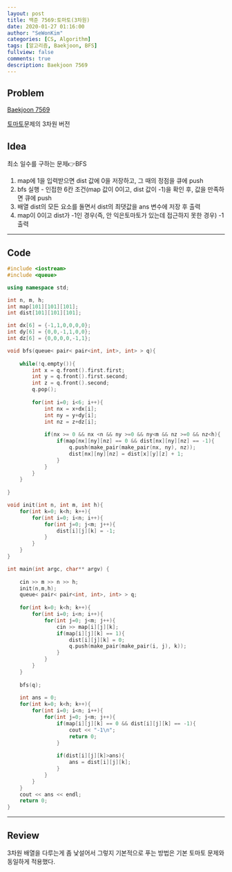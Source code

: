 ```yaml
---
layout: post
title: 백준 7569:토마토(3차원)
date: 2020-01-27 01:16:00
author: "SeWonKim"
categories: [CS, Algorithm]
tags: [알고리즘, Baekjoon, BFS]
fullview: false
comments: true
description: Baekjoon 7569
---
```


## Problem

[Baekjoon 7569](https://www.acmicpc.net/problem/7569)      

[토마토](https://sewonkimm.github.io/algorithm/2019/07/18/Q7576.html)문제의 3차원 버전


## Idea

최소 일수를 구하는 문제👉BFS

1. map에 1을 입력받으면 dist 값에 0을 저장하고, 그 때의 정점을 큐에 push
2. bfs 실행 - 인접한 6칸 조건(map 값이 0이고, dist 값이 -1)을 확인 후, 값을 만족하면 큐에 push
3. 배열 dist의 모든 요소를 돌면서 dist의 최댓값을 ans 변수에 저장 후 출력
4. map이 0이고 dist가 -1인 경우(즉, 안 익은토마토가 있는데 접근하지 못한 경우) -1 출력

---

## Code
```cpp
#include <iostream>
#include <queue>

using namespace std;

int n, m, h;
int map[101][101][101];
int dist[101][101][101];

int dx[6] = {-1,1,0,0,0,0};
int dy[6] = {0,0,-1,1,0,0};
int dz[6] = {0,0,0,0,-1,1};

void bfs(queue< pair< pair<int, int>, int> > q){
		
	while(!q.empty()){
		int x = q.front().first.first;
		int y = q.front().first.second;
		int z = q.front().second;
		q.pop();
		
		for(int i=0; i<6; i++){
			int nx = x+dx[i];
			int ny = y+dy[i];
			int nz = z+dz[i];
			
			if(nx >= 0 && nx <n && ny >=0 && ny<m && nz >=0 && nz<h){
				if(map[nx][ny][nz] == 0 && dist[nx][ny][nz] == -1){
					q.push(make_pair(make_pair(nx, ny), nz));
					dist[nx][ny][nz] = dist[x][y][z] + 1;
				}
			}
		}
	}
	
}

void init(int n, int m, int h){
	for(int k=0; k<h; k++){
		for(int i=0; i<n; i++){
			for(int j=0; j<m; j++){
				dist[i][j][k] = -1;
			}
		}
	}
}

int main(int argc, char** argv) {
	
	cin >> m >> n >> h;
	init(n,m,h);
	queue< pair< pair<int, int>, int> > q;
	
	for(int k=0; k<h; k++){
		for(int i=0; i<n; i++){
			for(int j=0; j<m; j++){
				cin >> map[i][j][k];
				if(map[i][j][k] == 1){
					dist[i][j][k] = 0;
					q.push(make_pair(make_pair(i, j), k));
				}
			}
		}
	}
	
	bfs(q);
	
	int ans = 0;	
	for(int k=0; k<h; k++){
		for(int i=0; i<n; i++){
			for(int j=0; j<m; j++){
				if(map[i][j][k] == 0 && dist[i][j][k] == -1){
					cout << "-1\n";
					return 0;
				}
				
				if(dist[i][j][k]>ans){
					ans = dist[i][j][k];
				}
			}
		}
	}
	cout << ans << endl;
	return 0;
}
```
---

## Review

3차원 배열을 다루는게 좀 낯설어서 그렇지 기본적으로 푸는 방법은 기본 토마토 문제와 동일하게 적용했다.
